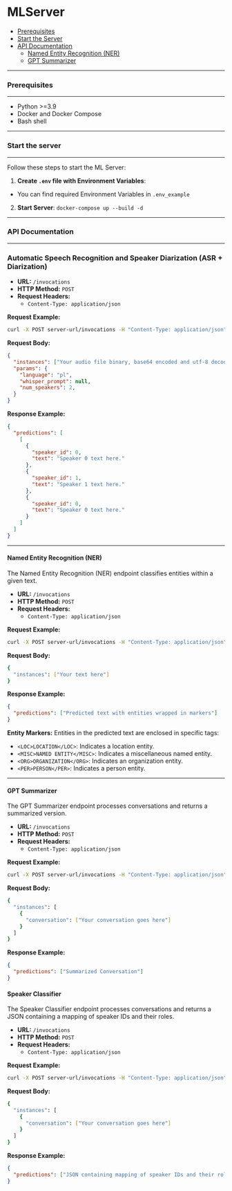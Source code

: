 # MLServer
- [Prerequisites](#prerequisites)
- [Start the Server](#start-the-server)
- [API Documentation](#api-documentation)
  - [Named Entity Recognition (NER)](#named-entity-recognition-ner)
  - [GPT Summarizer](#gpt-summarizer)
_________________________________________________________
### Prerequisites
_________________________________________________________
- Python >=3.9
- Docker and Docker Compose
- Bash shell
_________________________________________________________
### Start the server
_________________________________________________________
Follow these steps to start the ML Server:
1. **Create `.env` file with Environment Variables**:
- You can find required Environment Variables in `.env_example` 

2. **Start Server**:
``docker-compose up --build -d``
_________________________________________________________
### API Documentation

_________________________________________________________
### Automatic Speech Recognition and Speaker Diarization (ASR + Diarization)
- **URL:** `/invocations`
- **HTTP Method:** `POST`
- **Request Headers:**
  - `Content-Type: application/json`

**Request Example:**
```bash
curl -X POST server-url/invocations -H "Content-Type: application/json" -H "charset: utf-8" --data '{"dataframe_records": ["Your audio file binary, base64 encoded and utf-8 decoded"], "params": {"language": "pl", "batch_size": 0, "suppress_numerals": false, "no_stem": true}}'
```

**Request Body:**
```json
{
  "instances": ["Your audio file binary, base64 encoded and utf-8 decoded"],
  "params": {
    "language": "pl",
    "whisper_prompt": null,
    "num_speakers": 2,
  }
}
```

**Response Example:**
```json
{
  "predictions": [
    [
      {
        "speaker_id": 0,
        "text": "Speaker 0 text here."
      },
      {
        "speaker_id": 1,
        "text": "Speaker 1 text here."
      },
      {
        "speaker_id": 0,
        "text": "Speaker 0 text here."
      }
    ]
  ]
}
```
_________________________________________________________
#### Named Entity Recognition (NER)
The Named Entity Recognition (NER) endpoint classifies entities within a given text.
- **URL:** `/invocations`
- **HTTP Method:** `POST`
- **Request Headers:**
  - `Content-Type: application/json`

**Request Example:**
```bash
curl -X POST server-url/invocations -H "Content-Type: application/json" --data '{"instances": ["Your text here"]}'

```

**Request Body:**
```bash
{
  "instances": ["Your text here"]
}
```

**Response Example:**
```json
{
  "predictions": ["Predicted text with entities wrapped in markers"]
}
```
**Entity Markers:**
Entities in the predicted text are enclosed in specific tags:
* `<LOC>LOCATION</LOC>`: Indicates a location entity.
* `<MISC>NAMED ENTITY</MISC>`: Indicates a miscellaneous named entity.
* `<ORG>ORGANIZATION</ORG>`: Indicates an organization entity.
* `<PER>PERSON</PER>`: Indicates a person entity.
_________________________________________________________
#### GPT Summarizer
The GPT Summarizer endpoint processes conversations and returns a summarized version.
- **URL:** `/invocations`
- **HTTP Method:** `POST`
- **Request Headers:**
  - `Content-Type: application/json`

**Request Example:**
```bash
curl -X POST server-url/invocations -H "Content-Type: application/json" --data '{"instances": [{"conversation": "Your conversation goes here"}]}'
```

**Request Body:**
```bash
{
  "instances": [
    {
      "conversation": ["Your conversation goes here"]
    }
  ]
}
```

**Response Example:**
```json
{
  "predictions": ["Summarized Conversation"]
}
```

#### Speaker Classifier
The Speaker Classifier endpoint processes conversations and returns a JSON containing a mapping of speaker IDs and their roles.
- **URL:** `/invocations`
- **HTTP Method:** `POST`
- **Request Headers:**
  - `Content-Type: application/json`

**Request Example:**
```bash
curl -X POST server-url/invocations -H "Content-Type: application/json" --data '{"instances": [{"conversation": "Your conversation goes here"}]}'
```

**Request Body:**
```bash
{
  "instances": [
    {
      "conversation": ["Your conversation goes here"]
    }
  ]
}
```

**Response Example:**
```json
{
  "predictions": ["JSON containing mapping of speaker IDs and their roles"]
}
```
